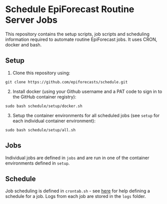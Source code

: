 # Schedule EpiForecast Routine Server Jobs

This repository contains the setup scripts, job scripts and scheduling information required to automate routine EpiForecast jobs. It uses CRON, docker and bash.

## Setup

1. Clone this repository using:

```
git clone https://github.com/epiforecasts/schedule.git
```

2. Install docker (using your Github username and a PAT code to sign in to the GitHub container registry):

```
sudo bash schedule/setup/docker.sh
```

3. Setup the container environments for all scheduled jobs (see `setup` for each individual container environment):

```
sudo bash schedule/setup/all.sh
```

## Jobs

Individual jobs are defined in `jobs` and are run in one of the container environments defined in `setup`.

## Schedule

Job scheduling is defined in `crontab.sh` - see [here](https://crontab.guru) for help defining a schedule for a job. Logs from each job are stored in the `logs` folder.
